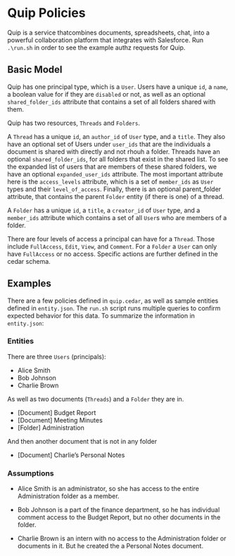 # Quip Policies
Quip is a service thatcombines documents, spreadsheets, chat, into a powerful collaboration platform that integrates with Salesforce. Run `.\run.sh` in order to see the example authz requests for Quip.

## Basic Model

Quip has one principal type, which is a `User`. Users have a unique `id`, a `name`, a boolean value for if they are `disabled` or not, as well as an optional `shared_folder_ids` attribute that contains a set of all folders shared with them.

Quip has two resources, `Threads` and `Folders`. 

A `Thread` has a unique `id`, an `author_id` of `User` type, and a `title`. They also have an optional set of Users under `user_ids` that are the individuals a document is shared with directly and not rhouh a folder. Threads have an optional `shared_folder_ids`, for all folders that exist in the shared list. To see the expanded list of users that are members of these shared folders, we have an optional `expanded_user_ids` attribute. The most important attribute here is the `access_levels` attribute, which is a set of `member_ids` as `User` types and their `level_of_access`. Finally, there is an optional parent_folder attribute, that contains the parent `Folder` entity (if there is one) of a thread.

A `Folder` has a unique `id`, a `title`, a `creator_id` of `User` type, and a `member_ids` attribute which contains a set of all `User`s who are members of a folder.


There are four levels of access a principal can have for a `Thread`. Those include `FullAccess`, `Edit`, `View`, and `Comment`. For a `Folder` a `User` can only have `FullAccess` or no access. Specific actions are further defined in the cedar schema.



## Examples
There are a few policies defined in `quip.cedar`, as well as sample entities defined in `entity.json`. The `run.sh` script runs multiple queries to confirm expected behavior for this data. To summarize the information in `entity.json`:

### Entities 
There are three `Users` (principals):

* Alice Smith
* Bob Johnson
* Charlie Brown


As well as two documents (`Threads`) and a `Folder` they are in.

* [Document] Budget Report
* [Document] Meeting Minutes
* [Folder] Administration


And then another document that is not in any folder 

* [Document] Charlie’s Personal Notes

### Assumptions

* Alice Smith is an administrator, so she has access to the entire Administration folder as a member.

* Bob Johnson is a part of the finance department, so he has individual comment access to the Budget Report, but no other documents in the folder.

* Charlie Brown is an intern with no access to the Administration folder or documents in it. But he created the a Personal Notes document.
